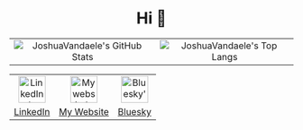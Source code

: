 <h1 align="center">Hi 👋</h1>

<!-- Table to center -->
<table align="center">
    <tr>
        <td align="center" valign="center">
            <img alt="JoshuaVandaele's GitHub Stats"
                src="https://githubstats.vandaele.software/?username=JoshuaVandaele&count_private=true&include_all_commits=true&show_icons=true&hide_rank=true&bg_color=00000000&hide_border=true&theme=github_dark_dimmed">
        </td>
        <td align="center" valign="center">
            <img alt="JoshuaVandaele's Top Langs"
                src="https://githubstats.vandaele.software/top-langs/?username=JoshuaVandaele&layout=compact&bg_color=00000000&hide_border=true&theme=github_dark_dimmed">
        </td>
    </tr>
</table>

<table align="center">
    <tr>
        <td align="center" valign="center">
            <a href="https://linkedin.com/in/joshua-vandaele" target="_blank">
                <img alt="LinkedIn's logo" src="https://vandaele.software/images/linkedin.svg" width=48>
            </a>
        </td>
        <td align="center" valign="center">
            <a href="https://vandaele.software" target="_blank">
                <img alt="My website's logo" src="https://vandaele.software/images/logo.svg" width=48>
            </a>
        </td>
        <td align="center" valign="center">
            <a href="https://bsky.app/profile/vandaele.software" target="_blank">
                <img alt="Bluesky's logo" src="https://vandaele.software/images/bsky.svg" width=48>
            </a>
        </td>
    </tr>
    <tr>
        <td align="center" valign="center">
            <a href="https://linkedin.com/in/joshua-vandaele" target="_blank">
                LinkedIn
            </a>
        </td>
        <td align="center" valign="center">
            <a href="https://vandaele.software" target="_blank">
                My Website
            </a>
        </td>
        <td align="center" valign="center">
            <a href="https://bsky.app/profile/vandaele.software" target="_blank">
                Bluesky
            </a>
        </td>
</table>